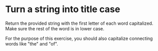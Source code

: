 # Turn a string into title case

Return the provided string with the first letter of each word capitalized. Make sure the rest of the word is in lower case.

For the purpose of this exercise, you should also capitalize connecting words like "the" and "of".